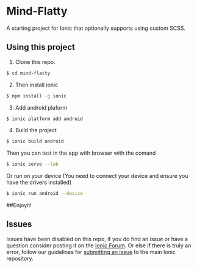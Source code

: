 Mind-Flatty
=====================

A starting project for Ionic that optionally supports using custom SCSS.

## Using this project

1. Clone this repo.

```bash 
$ cd mind-flatty
```
2. Then install ionic 
```bash
$ npm install -g ionic
```
3. Add android plaform
```bash
$ ionic platform add android
```
4. Build the project
```bash
$ ionic build android
```

Then you can test in the app with browser with the comand
```bash
$ ionic serve --lab
```

Or run on your device (You need to connect your device and ensure you have the drivers installed)

```bash
$ ionic run android --device
```

##Enjoyit!

## Issues
Issues have been disabled on this repo, if you do find an issue or have a question consider posting it on the [Ionic Forum](http://forum.ionicframework.com/).  Or else if there is truly an error, follow our guidelines for [submitting an issue](http://ionicframework.com/submit-issue/) to the main Ionic repository.
